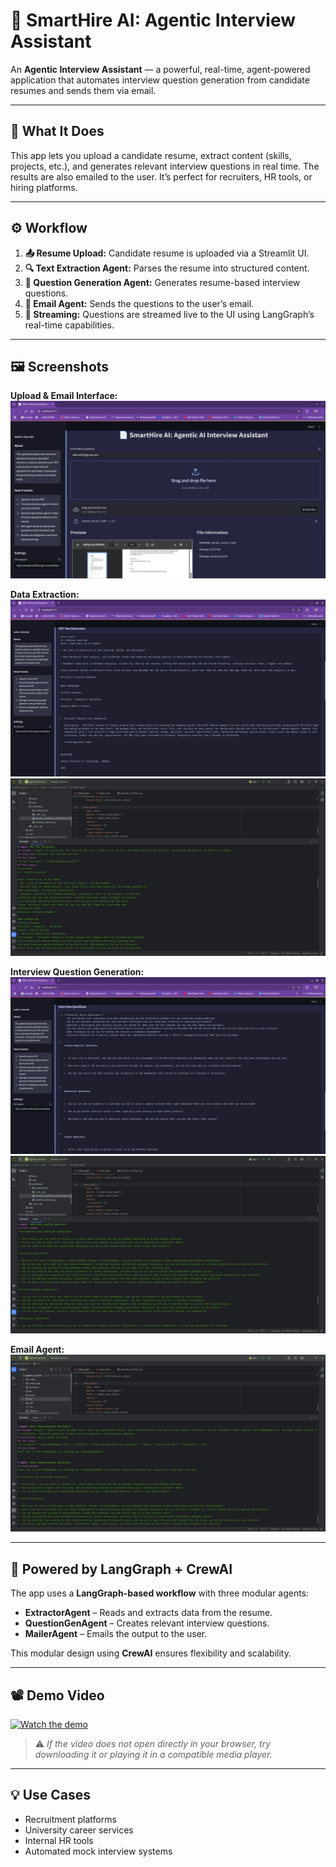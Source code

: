 # 🚀 SmartHire AI: Agentic Interview Assistant

An **Agentic Interview Assistant** — a powerful, real-time, agent-powered application that automates interview question generation from candidate resumes and sends them via email.

---

## 🎯 What It Does

This app lets you upload a candidate resume, extract content (skills, projects, etc.), and generates relevant interview questions in real time. The results are also emailed to the user. It’s perfect for recruiters, HR tools, or hiring platforms.

---

## ⚙️ Workflow

1. **📤 Resume Upload:** Candidate resume is uploaded via a Streamlit UI.  
2. **🔍 Text Extraction Agent:** Parses the resume into structured content.  
3. **🎯 Question Generation Agent:** Generates resume-based interview questions.  
4. **📧 Email Agent:** Sends the questions to the user’s email.  
5. **📡 Streaming:** Questions are streamed live to the UI using LangGraph’s real-time capabilities.

---

## 🖼️ Screenshots

**Upload & Email Interface:**  
![Upload UI](https://github.com/kiran-bal/Smart_Hire_AI_Langgraph_CrewAI/blob/main/resources/screenshots/start_page.png?raw=true)

**Data Extraction:**  
![Text Extraction](https://github.com/kiran-bal/Smart_Hire_AI_Langgraph_CrewAI/blob/main/resources/screenshots/text_extraction.png?raw=true)  
![PDF Extract Agent](https://github.com/kiran-bal/Smart_Hire_AI_Langgraph_CrewAI/blob/main/resources/screenshots/pdf_extract_agent.png?raw=true)

**Interview Question Generation:**  
![Interview Qns](https://github.com/kiran-bal/Smart_Hire_AI_Langgraph_CrewAI/blob/main/resources/screenshots/interview_qns.png?raw=true)  
![Interview Qn Agent](https://github.com/kiran-bal/Smart_Hire_AI_Langgraph_CrewAI/blob/main/resources/screenshots/interview_qn_agent.png?raw=true)

**Email Agent:**  
![Email Agent](https://github.com/kiran-bal/Smart_Hire_AI_Langgraph_CrewAI/blob/main/resources/screenshots/email_agent.png?raw=true)

---

## 🧱 Powered by LangGraph + CrewAI

The app uses a **LangGraph-based workflow** with three modular agents:

- **ExtractorAgent** – Reads and extracts data from the resume.  
- **QuestionGenAgent** – Creates relevant interview questions.  
- **MailerAgent** – Emails the output to the user.  

This modular design using **CrewAI** ensures flexibility and scalability.

---

## 📽️ Demo Video

[![Watch the demo](https://img.shields.io/badge/Watch%20Demo-Click%20Here-blue?logo=github)](https://drive.google.com/file/d/1pjPbhxTma0Qo2r09JSNlb7-SYtct4g-B/view?usp=sharing)

> ⚠️ *If the video does not open directly in your browser, try downloading it or playing it in a compatible media player.*

---

## 💡 Use Cases

- Recruitment platforms  
- University career services  
- Internal HR tools  
- Automated mock interview systems
